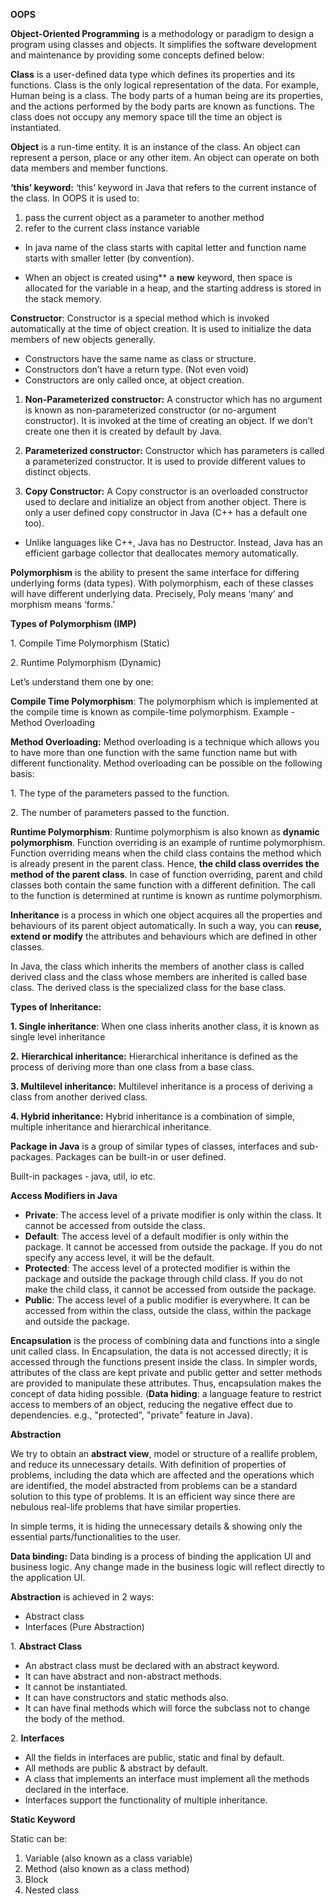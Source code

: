 ﻿**OOPS**

**Object-Oriented Programming** is a methodology or paradigm to design a program using classes and objects. It simplifies the software development and maintenance by providing some concepts defined below:

**Class** is a user-defined data type which defines its properties and its functions. Class is the only logical representation of the data. For example, Human being is a class. The body parts of a human being are its properties, and the actions performed by the body parts are known as functions. The class does not occupy any memory space till the time an object is instantiated.

**Object** is a run-time entity. It is an instance of the class. An object can represent a person, place or any other item. An object can operate on both data members and member functions.

**‘this’ keyword:** ‘this’ keyword in Java that refers to the current instance of the class. In OOPS it is used to: 

1. pass the current object as a parameter to another method 
1. refer to the current class instance variable

- In java name of the class starts with capital letter and function name starts with smaller letter (by convention).

- When an object is created using** a **new** keyword, then space is allocated for the variable in a heap, and the starting address is stored in the stack memory.

**Constructor**: Constructor is a special method which is invoked automatically at the time of object creation. It is used to initialize the data members of new objects generally. 

- Constructors have the same name as class or structure. 
- Constructors don’t have a return type. (Not even void)
- Constructors are only called once, at object creation.
1. **Non-Parameterized constructor:** A constructor which has no argument is known as non-parameterized constructor (or no-argument constructor). It is invoked at the time of creating an object. If we don’t create one then it is created by default by Java.

1. **Parameterized constructor:** Constructor which has parameters is called a parameterized constructor. It is used to provide different values to distinct objects.

1. **Copy Constructor:** A Copy constructor is an overloaded constructor used to declare and initialize an object from another object. There is only a user defined copy constructor in Java (C++ has a default one too).


- Unlike languages like C++, Java has no Destructor. Instead, Java has an efficient garbage collector that deallocates memory automatically.

**Polymorphism** is the ability to present the same interface for differing underlying forms (data types). With polymorphism, each of these classes will have different underlying data. Precisely, Poly means ‘many’ and morphism means ‘forms.’ 

**Types of Polymorphism (IMP)** 

1\. Compile Time Polymorphism (Static) 

2\. Runtime Polymorphism (Dynamic) 

Let’s understand them one by one: 

**Compile Time Polymorphism**: The polymorphism which is implemented at the compile time is known as compile-time polymorphism. Example - Method Overloading 

**Method Overloading:** Method overloading is a technique which allows you to have more than one function with the same function name but with different functionality. Method overloading can be possible on the following basis: 

1\. The type of the parameters passed to the function. 

2\. The number of parameters passed to the function.

**Runtime Polymorphism**: Runtime polymorphism is also known as **dynamic polymorphism**. Function overriding is an example of runtime polymorphism. Function overriding means when the child class contains the method which is already present in the parent class. Hence, **the child class overrides the method of the parent class**. In case of function overriding, parent and child classes both contain the same function with a different definition. The call to the function is determined at runtime is known as runtime polymorphism.

**Inheritance** is a process in which one object acquires all the properties and behaviours of its parent object automatically. In such a way, you can **reuse, extend or modify** the attributes and behaviours which are defined in other classes. 

In Java, the class which inherits the members of another class is called derived class and the class whose members are inherited is called base class. The derived class is the specialized class for the base class. 

**Types of Inheritance:** 

**1. Single inheritance**: When one class inherits another class, it is known as single level inheritance 

**2.** **Hierarchical inheritance:** Hierarchical inheritance is defined as the process of deriving more than one class from a base class. 

**3. Multilevel inheritance:** Multilevel inheritance is a process of deriving a class from another derived class. 

**4. Hybrid inheritance:** Hybrid inheritance is a combination of simple, multiple inheritance and hierarchical inheritance. 

**Package in Java** is a group of similar types of classes, interfaces and sub-packages. Packages can be built-in or user defined.

Built-in packages - java, util, io etc.

**Access Modifiers in Java**

- **Private**: The access level of a private modifier is only within the class. It cannot be accessed from outside the class.
- **Default**: The access level of a default modifier is only within the package. It cannot be accessed from outside the package. If you do not specify any access level, it will be the default.
- **Protected**: The access level of a protected modifier is within the package and outside the package through child class. If you do not make the child class, it cannot be accessed from outside the package.
- **Public**: The access level of a public modifier is everywhere. It can be accessed from within the class, outside the class, within the package and outside the package.

**Encapsulation** is the process of combining data and functions into a single unit called class. In Encapsulation, the data is not accessed directly; it is accessed through the functions present inside the class. In simpler words, attributes of the class are kept private and public getter and setter methods are provided to manipulate these attributes. Thus, encapsulation makes the concept of data hiding possible. (**Data hiding**: a language feature to restrict access to members of an object, reducing the negative effect due to dependencies. e.g., "protected", "private" feature in Java). 

**Abstraction** 

We try to obtain an **abstract view**, model or structure of a reallife problem, and reduce its unnecessary details. With definition of properties of problems, including the data which are affected and the operations which are identified, the model abstracted from problems can be a standard solution to this type of problems. It is an efficient way since there are nebulous real-life problems that have similar properties. 

In simple terms, it is hiding the unnecessary details & showing only the essential parts/functionalities to the user.

**Data binding:** Data binding is a process of binding the application UI and business logic. Any change made in the business logic will reflect directly to the application UI. 

**Abstraction** is achieved in 2 ways:

- Abstract class
- Interfaces (Pure Abstraction) 

1\. **Abstract Class**

- An abstract class must be declared with an abstract keyword.
- It can have abstract and non-abstract methods.
- It cannot be instantiated.
- It can have constructors and static methods also.
- It can have final methods which will force the subclass not to change the body of the method.

2\. **Interfaces**

- All the fields in interfaces are public, static and final by default.
- All methods are public & abstract by default.
- A class that implements an interface must implement all the methods declared in the interface.
- Interfaces support the functionality of multiple inheritance.

**Static Keyword** 

Static can be: 

1. Variable (also known as a class variable)
1. Method (also known as a class method)
1. Block
1. Nested class
